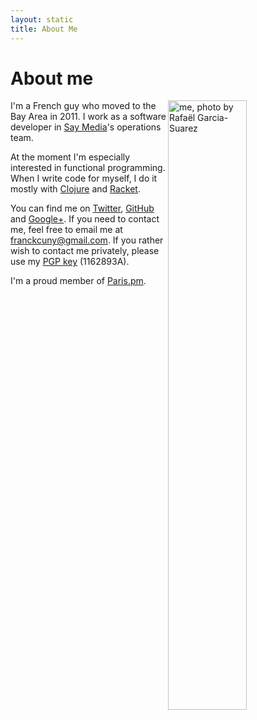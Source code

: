 ```yaml
---
layout: static
title: About Me
---
```


<h1>About me</h1>

<a href="http://www.flickr.com/photos/rgarciasuarez74/5876329422/">
<img alt="me, photo by Rafaël Garcia-Suarez" src="http://farm6.staticflickr.com/5028/5876329422_32040b7f40_b.jpg" width="50%" height="50%" class='portrait' align='right'>
</a>

I'm a French guy who moved to the Bay Area in 2011. I work as a software developer in [Say Media](http://saymedia.com)'s operations team.

At the moment I'm especially interested in functional programming. When I write code for myself, I do it mostly with [Clojure](http://clojure.org) and [Racket](http://racket-lang.org).

You can find me on [Twitter](https://twitter.com/franckcuny), [GitHub](https://github.com/franckcuny) and [Google+](https://plus.google.com/+franckcuny). If you need to contact me, feel free to email me at [franckcuny@gmail.com](mailto:franck.cuny@gmail.com). If you rather wish to contact me privately, please use my [PGP key](/franckcuny-pubkey.gpg) (1162893A).

I'm a proud member of [Paris.pm](http://paris).

